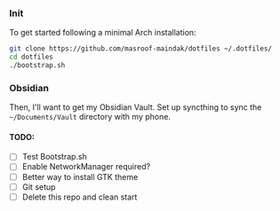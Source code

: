 ### Init

To get started following a minimal Arch installation:

```bash
git clone https://github.com/masroof-maindak/dotfiles ~/.dotfiles/
cd dotfiles
./bootstrap.sh
```

### Obsidian

Then, I'll want to get my Obsidian Vault. Set up syncthing to sync the `~/Documents/Vault` directory with my phone.

#### TODO:

- [ ] Test Bootstrap.sh
- [ ] Enable NetworkManager required?
- [ ] Better way to install GTK theme
- [ ] Git setup
- [ ] Delete this repo and clean start